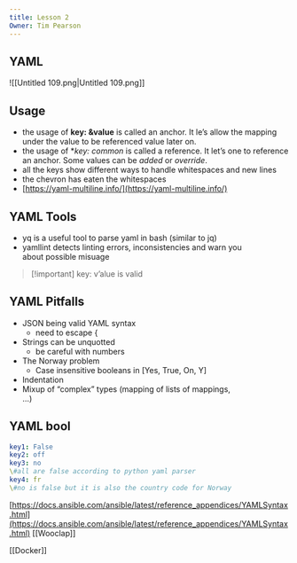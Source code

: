 ```yaml
---
title: Lesson 2
Owner: Tim Pearson
---
```

## YAML
![[Untitled 109.png|Untitled 109.png]]

## Usage
- the usage of **key: &value** is called an anchor. It le’s allow the mapping under the value to be referenced value later on.
- the usage of **key: *common** is called a reference. It let’s one to reference an anchor. Some values can be _added_ or _override_.
- all the keys show different ways to handle whitespaces and new lines
- the chevron has eaten the whitespaces
- [https://yaml-multiline.info/](https://yaml-multiline.info/)
  
## YAML Tools
- yq is a useful tool to parse yaml in bash (similar to jq)
- yamllint detects linting errors, inconsistencies and warn you  
    about possible misuage

> [!important] key: v’alue is valid
## YAML Pitfalls
- JSON being valid YAML syntax
    - need to escape {
- Strings can be unquotted
    - be careful with numbers
- The Norway problem
    - Case insensitive booleans in [Yes, True, On, Y]
- Indentation
- Mixup of “complex” types (mapping of lists of mappings,  
    …)
## YAML bool
```YAML
key1: False
key2: off
key3: no
\#all are false according to python yaml parser
key4: fr
\#no is false but it is also the country code for Norway
```
  
[https://docs.ansible.com/ansible/latest/reference_appendices/YAMLSyntax.html](https://docs.ansible.com/ansible/latest/reference_appendices/YAMLSyntax.html)
[[Wooclap]]

[[Docker]]

